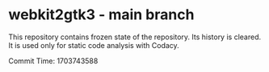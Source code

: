 # webkit2gtk3 - main branch

This repository contains frozen state of the repository.
Its history is cleared. It is used only for static code
analysis with Codacy.

Commit Time: 1703743588